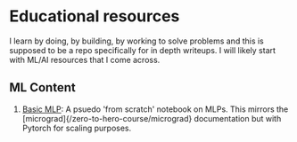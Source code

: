 # Educational resources

I learn by doing, by building, by working to solve problems and this is supposed to be a repo specifically for in depth writeups. I will likely start with ML/AI resources that I come across.

## ML Content
1) [Basic MLP](/mlp_explained_pytorch): A psuedo 'from scratch' notebook on MLPs. This mirrors the [micrograd]{/zero-to-hero-course/micrograd} documentation but with Pytorch for scaling purposes. 
